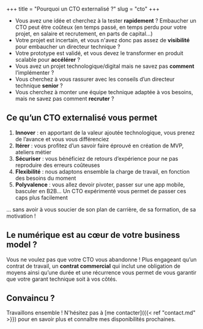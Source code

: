 +++
title = "Pourquoi un CTO externalisé ?"
slug = "cto"
+++

- Vous avez une idée et cherchez à la tester **rapidement** ? Embaucher un CTO peut être coûteux (en temps passé, en temps perdu pour votre projet, en salaire et recrutement, en parts de capital…)
- Votre projet est incertain, et vous n'avez donc pas assez de **visibilité** pour embaucher un directeur technique ?
- Votre prototype est validé, et vous devez le transformer en produit scalable pour **accélérer** ?
- Vous avez un projet technologique/digital mais ne savez pas **comment** l’implémenter ?
- Vous cherchez à vous rassurer avec les conseils d’un directeur technique **senior** ?
- Vous cherchez à monter une équipe technique adaptée à vos besoins, mais ne savez pas comment **recruter** ?

## Ce qu’un CTO externalisé vous permet

1. **Innover** : en apportant de la valeur ajoutée technologique, vous prenez de l’avance et vous vous différenciez
2. **Itérer** : vous profitez d’un savoir faire éprouvé en création de MVP, ateliers métier
3. **Sécuriser** : vous bénéficiez de retours d’expérience pour ne pas reproduire des erreurs coûteuses
4. **Flexibilité** : nous adaptons ensemble la charge de travail, en fonction des besoins du moment
5. **Polyvalence** : vous allez devoir pivoter, passer sur une app mobile, basculer en B2B… Un CTO expérimenté vous permet de passer ces caps plus facilement

… sans avoir à vous soucier de son plan de carrière, de sa formation, de sa motivation !


## Le numérique est au cœur de votre business model ?

Vous ne voulez pas que votre CTO vous abandonne ! Plus engageant qu’un contrat de travail, un **contrat commercial** qui inclut une obligation de moyens ainsi qu’une durée et une récurrence vous permet de vous garantir que votre garant technique soit à vos côtés.


## Convaincu ?
Travaillons ensemble ! N'hésitez pas à [me contacter]({{< ref "contact.md" >}}) pour en savoir plus et connaître mes disponibilités prochaines.
